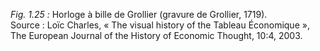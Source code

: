 *Fig. 1.25 :* Horloge à bille de Grollier (gravure de Grollier, 1719).  
Source : Loïc Charles, « The visual history of the Tableau Économique », The European Journal of the History of Economic Thought, 10:4, 2003.